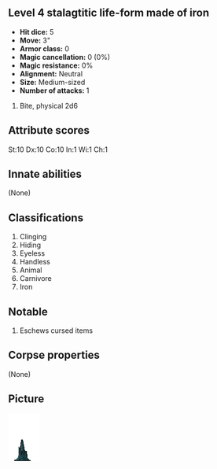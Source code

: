 ## Level 4 stalagtitic life-form made of iron

- **Hit dice:** 5
- **Move:** 3"
- **Armor class:** 0
- **Magic cancellation:** 0 (0%)
- **Magic resistance:** 0%
- **Alignment:** Neutral
- **Size:** Medium-sized
- **Number of attacks:** 1
1. Bite, physical 2d6

## Attribute scores

St:10 Dx:10 Co:10 In:1 Wi:1 Ch:1

## Innate abilities

(None)

## Classifications

1. Clinging
2. Hiding
3. Eyeless
4. Handless
5. Animal
6. Carnivore
7. Iron

## Notable

1. Eschews cursed items

## Corpse properties

(None)

## Picture

![Iron piercer](https://github.com/hyvanmielenpelit/GnollHackTileSet/blob/main/Monsters/iron_piercer/iron_piercer.png)
